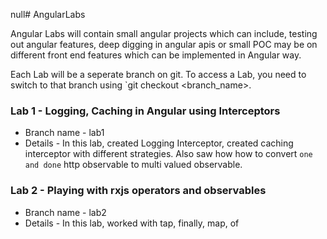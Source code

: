 null# AngularLabs

Angular Labs will contain small angular projects which can include, testing out angular features, deep digging in angular apis or small POC may be on different front end features which can be implemented in Angular way.

Each Lab will be a seperate branch on git. To access a Lab, you need to switch to that branch using `git checkout <branch_name>.

### Lab 1 - Logging, Caching in Angular using Interceptors
* Branch name - lab1
* Details - In this lab, created Logging Interceptor, created caching interceptor with different strategies. Also saw how how to convert `one and done` http observable to multi valued observable.

### Lab 2 - Playing with rxjs operators and observables
* Branch name - lab2
* Details - In this lab, worked with tap, finally, map, of
